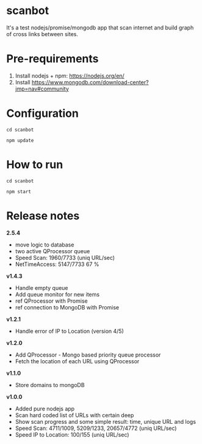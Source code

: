 # scanbot
It's a test nodejs/promise/mongodb app that scan internet and build graph of cross links between sites.



Pre-requirements
=======================================
1. Install nodejs + npm: https://nodejs.org/en/
2. Install https://www.mongodb.com/download-center?jmp=nav#community


Configuration
=======================================
`cd scanbot`

`npm update`



How to run
=======================================
`cd scanbot`

`npm start`








Release notes
=======================================

**2.5.4**
* move logic to database
* two active QProcessor queue
* Speed Scan: 1960/7733 (uniq URL/sec)
* NetTimeAccess: 5147/7733 67 %


**v1.4.3**
* Handle empty queue
* Add queue monitor for new items
* ref QProcessor with Promise
* ref connection to MongoDB with Promise

**v1.2.1**
* Handle error of IP to Location (version 4/5)

**v1.2.0**
* Add QProcessor - Mongo based priority queue processor
* Fetch the location of each URL using QProcessor

**v1.1.0**
* Store domains to mongoDB

**v1.0.0**
* Added pure nodejs app
* Scan hard coded list of URLs with certain deep
* Show scan progress and some simple result: time, unique URL and logs
* Speed Scan: 4711/1009, 5209/1233, 20657/4772 (uniq URL/sec)
* Speed IP to Location: 100/155 (uniq URL/sec)
